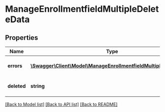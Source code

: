 # ManageEnrollmentfieldMultipleDeleteData

## Properties
Name | Type | Description | Notes
------------ | ------------- | ------------- | -------------
**errors** | [**\Swagger\Client\Model\ManageEnrollmentfieldMultipleDeleteErrors**](ManageEnrollmentfieldMultipleDeleteErrors.md) | Errors during process | 
**deleted** | **string** | ID of the successfully deleted item | 

[[Back to Model list]](../README.md#documentation-for-models) [[Back to API list]](../README.md#documentation-for-api-endpoints) [[Back to README]](../README.md)


